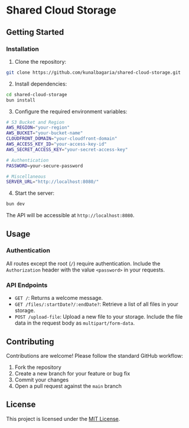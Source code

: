 # Shared Cloud Storage

## Getting Started

### Installation

1. Clone the repository:

```bash
git clone https://github.com/kunalbagaria/shared-cloud-storage.git
```

2. Install dependencies:

```bash
cd shared-cloud-storage
bun install
```

3. Configure the required environment variables:

```bash
# S3 Bucket and Region
AWS_REGION="your-region"
AWS_BUCKET="your-bucket-name"
CLOUDFRONT_DOMAIN="your-cloudfront-domain"
AWS_ACCESS_KEY_ID="your-access-key-id"
AWS_SECRET_ACCESS_KEY="your-secret-access-key"

# Authentication
PASSWORD=your-secure-password

# Miscellaneous
SERVER_URL="http://localhost:8080/"
```

4. Start the server:

```bash
bun dev
```

The API will be accessible at `http://localhost:8080`.

## Usage

### Authentication

All routes except the root (`/`) require authentication. Include the `Authorization` header with the value `<password>` in your requests.

### API Endpoints

- `GET /`: Returns a welcome message.
- `GET /files/:startDate?/:endDate?`: Retrieve a list of all files in your storage.
- `POST /upload-file`: Upload a new file to your storage. Include the file data in the request body as `multipart/form-data`.

## Contributing

Contributions are welcome! Please follow the standard GitHub workflow:

1. Fork the repository
2. Create a new branch for your feature or bug fix
3. Commit your changes
4. Open a pull request against the `main` branch

## License

This project is licensed under the [MIT License](LICENSE).